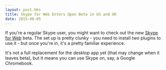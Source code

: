 ```yaml
---
layout: post.hbs
title: Skype for Web Enters Open Beta in US and UK
date: 2015-06-05
---
```


If you're a regular Skype user, you might want to check out the new [Skype for Web](http://web.skype.com) beta. The set up is pretty clunky - you need to install _two_ plugins to use it - but once you're in, it's a pretty familiar experience.

It's not a full replacement for the desktop app yet (that may change when it leaves beta), but it means you can use Skype on, say, a Google Chromebook.
